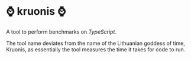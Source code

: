 # :watch: kruonis :watch: 

A tool to perform benchmarks on _TypeScript_.

The tool name deviates from the name of the Lithuanian goddess of time, Kruonis, as essentially the tool measures the time it takes for code to run.

